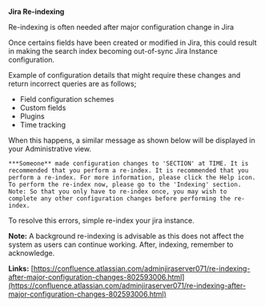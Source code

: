**Jira Re-indexing**

Re-indexing is often needed after major configuration change in Jira

Once certains fields have been created or modified in Jira, this could result in making the search index becoming out-of-sync Jira Instance configuration.

Example of configuration details that might require these changes and return incorrect queries are as follows;

- Field configuration schemes
- Custom fields
- Plugins 
- Time tracking



When this happens, a similar message as shown below will be displayed in your Administrative view.

    ***Someone** made configuration changes to 'SECTION' at TIME. It is recommended that you perform a re-index. It is recommended that you perform a re-index. For more information, please click the Help icon.
    To perform the re-index now, please go to the 'Indexing' section.
    Note: So that you only have to re-index once, you may wish to  complete any other configuration changes before performing the re-index.  

To resolve this errors, simple re-index your jira instance.

**Note:** A background re-indexing is advisable as this does not affect the system as users can continue working.
After, indexing, remember to acknowledge. 


**Links:** [https://confluence.atlassian.com/adminjiraserver071/re-indexing-after-major-configuration-changes-802593006.html](https://confluence.atlassian.com/adminjiraserver071/re-indexing-after-major-configuration-changes-802593006.html)